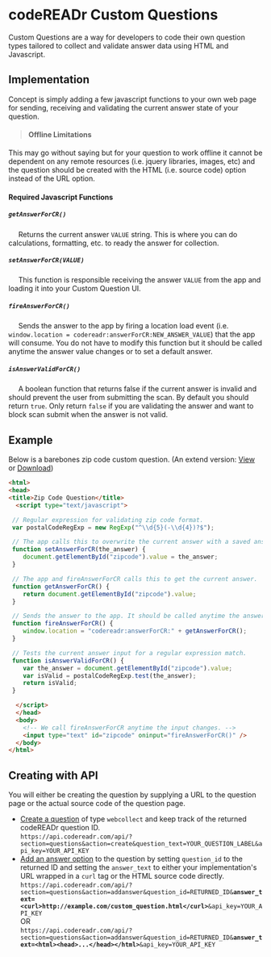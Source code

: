 # codeREADr Custom Questions<a name="head"></a>
Custom Questions are a way for developers to code their own question types tailored to collect and validate answer data using HTML and Javascript.

## Implementation<a name="implement"></a>
Concept is simply adding a few javascript functions to your own web page for sending, receiving and validating the current answer state of your question.

>#### Offline Limitations
This may go without saying but for your question to work offline it cannot be dependent on any remote resources (i.e. jquery libraries, images, etc) and the question should be created with the HTML (i.e. source code) option instead of the URL option.

#### Required Javascript Functions

##### ```getAnswerForCR()```
&nbsp;&nbsp;&nbsp;&nbsp; Returns the current answer ```VALUE``` string. This is where you can do calculations, formatting, etc. to ready the answer for collection.

##### ```setAnswerForCR(VALUE)```
&nbsp;&nbsp;&nbsp;&nbsp; This function is responsible receiving the answer ```VALUE``` from the app and loading it into your Custom Question UI.

##### ```fireAnswerForCR()```
&nbsp;&nbsp;&nbsp;&nbsp; Sends the answer to the app by firing a location load event (i.e. ```window.location = codereadr:answerForCR:NEW_ANSWER_VALUE```) that the app will consume. You do not have to modify this function but it should be called anytime the answer value changes or to set a default answer.

##### ```isAnswerValidForCR()```
&nbsp;&nbsp;&nbsp;&nbsp; A boolean function that returns false if the current answer is invalid and should prevent the user from submitting the scan. By default you should return `true`. Only return `false` if you are validating the answer and want to block scan submit when the answer is not valid.

## Example<a name="example"></a>
Below is a barebones zip code custom question. (An extend version: <a href="https://github.com/codeREADr/api/blob/master/1.0/contents/examples/webcollect/zipcode.html" target="_blank">View</a> or <a href="https://raw.github.com/codeREADr/api/master/1.0/contents/examples/webcollect/zipcode.html" target="_blank">Download</a>)

```html
<html>
<head>
<title>Zip Code Question</title>
  <script type="text/javascript">

 // Regular expression for validating zip code format.
 var postalCodeRegExp = new RegExp("^\\d{5}(-\\d{4})?$");

 // The app calls this to overwrite the current answer with a saved answer.
 function setAnswerForCR(the_answer) {
    document.getElementById("zipcode").value = the_answer;
 }

 // The app and fireAnswerForCR calls this to get the current answer.
 function getAnswerForCR() {
    return document.getElementById("zipcode").value;
 }

 // Sends the answer to the app. It should be called anytime the answer changes.
 function fireAnswerForCR() {
    window.location = "codereadr:answerForCR:" + getAnswerForCR();
 }

 // Tests the current answer input for a regular expression match.
 function isAnswerValidForCR() {
    var the_answer = document.getElementById("zipcode").value;
    var isValid = postalCodeRegExp.test(the_answer);
    return isValid;
 }

  </script>
  </head>
  <body>
    <!-- We call fireAnswerForCR anytime the input changes. -->
    <input type="text" id="zipcode" oninput="fireAnswerForCR()" />
  </body>
</html>
```

## Creating with API<a name="create"></a>
You will either be creating the question by supplying a URL to the question page or the actual source code of the question page.
 - <a href="Questions.md#create">Create a question</a> of type `webcollect` and keep track of the returned codeREADr question ID. <br/> ```https://api.codereadr.com/api/?section=questions&action=create&question_text=YOUR_QUESTION_LABEL&api_key=YOUR_API_KEY```
 - <a href="Questions.md#add">Add an answer option</a> to the question by setting `question_id` to the returned ID and setting the `answer_text` to either your implementation's URL wrapped in a `curl` tag or the HTML source code directly. <br/> ```https://api.codereadr.com/api/?section=questions&action=addanswer&question_id=RETURNED_ID&```**```answer_text=<curl>http://example.com/custom_question.html</curl>```**```&api_key=YOUR_API_KEY``` <br/> OR <br/> ```https://api.codereadr.com/api/?section=questions&action=addanswer&question_id=RETURNED_ID&```**```answer_text=<html><head>...</head></html>```**```&api_key=YOUR_API_KEY```

<br/><br/>
